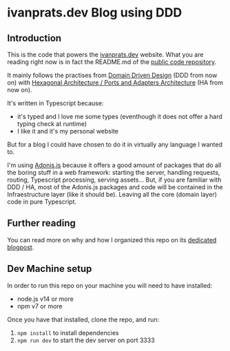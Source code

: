 # ivanprats.dev Blog using DDD

## Introduction

This is the code that powers the [ivanprats.dev](https://ivanprats.dev) website. What you are reading right now is in fact the README.md of the [public code repository](https://github.com/ivan-prats/ivan-adonis-blog/).

It mainly follows the practises from [Domain Driven Design](https://en.wikipedia.org/wiki/Domain-driven_design) (DDD from now on) with [Hexagonal Architecture / Ports and Adapters Architecture](<https://en.wikipedia.org/wiki/Hexagonal_architecture_(software)>) (HA from now on).

It's written in Typescript because:

- it's typed and I love me some types (eventhough it does not offer a hard typing check at runtime)
- I like it and it's my personal website

But for a blog I could have chosen to do it in virtually any language I wanted to.

I'm using [Adonis.js](https://adonisjs.com/) because it offers a good amount of packages that do all the boring stuff in a web framework: starting the server, handling requests, routing, Typescript processing, serving assets...
But, if you are familiar with DDD / HA, most of the Adonis.js packages and code will be contained in the Infraestructure layer (like it should be). Leaving all the core (domain layer) code in pure Typescript.

## Further reading

You can read more on why and how I organized this repo on its [dedicated blogpost](https://ivanprats.dev/blog/ddd-blog-in-typescript-with-adonis).

## Dev Machine setup

In order to run this repo on your machine you will need to have installed:
- node.js v14 or more
- npm v7 or more

Once you have that installed, clone the repo, and run:
1. `npm install` to install dependencies
2. `npm run dev` to start the dev server on port 3333
